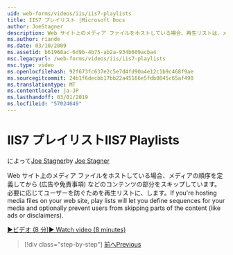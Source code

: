 ```yaml
---
uid: web-forms/videos/iis/iis7-playlists
title: IIS7 プレイリスト |Microsoft Docs
author: JoeStagner
description: Web サイト上のメディア ファイルをホストしている場合、再生リストは、メディアの順序を定義し、t の部分をスキップしていますから必要に応じてユーザーをできないようにすることがしています.
ms.author: riande
ms.date: 03/10/2009
ms.assetid: b61968ac-6d9b-4b75-ab2a-934b609acba4
msc.legacyurl: /web-forms/videos/iis/iis7-playlists
msc.type: video
ms.openlocfilehash: 92f673fc637e2c5e7d4fd90a4e12c1b9c468f9ae
ms.sourcegitcommit: 24b1f6decbb17bb22a45166e5fdb0845c65af498
ms.translationtype: MT
ms.contentlocale: ja-JP
ms.lasthandoff: 03/01/2019
ms.locfileid: "57024649"
---
```

<a name="iis7-playlists"></a><span data-ttu-id="16870-103">IIS7 プレイリスト</span><span class="sxs-lookup"><span data-stu-id="16870-103">IIS7 Playlists</span></span>
====================
<span data-ttu-id="16870-104">によって[Joe Stagner](https://github.com/JoeStagner)</span><span class="sxs-lookup"><span data-stu-id="16870-104">by [Joe Stagner](https://github.com/JoeStagner)</span></span>

<span data-ttu-id="16870-105">Web サイト上のメディア ファイルをホストしている場合、メディアの順序を定義してから (広告や免責事項) などのコンテンツの部分をスキップしています。 必要に応じてユーザーを防ぐためを再生リストに、します。</span><span class="sxs-lookup"><span data-stu-id="16870-105">If you're hosting media files on your web site, play lists will let you define sequences for your media and optionally prevent users from skipping parts of the content (like ads or disclaimers).</span></span>

[<span data-ttu-id="16870-106">&#9654;ビデオ (8 分)</span><span class="sxs-lookup"><span data-stu-id="16870-106">&#9654; Watch video (8 minutes)</span></span>](https://channel9.msdn.com/Blogs/ASP-NET-Site-Videos/iis7-playlists)

> [!div class="step-by-step"]
> [<span data-ttu-id="16870-107">前へ</span><span class="sxs-lookup"><span data-stu-id="16870-107">Previous</span></span>](bit-rate-throttling.md)

